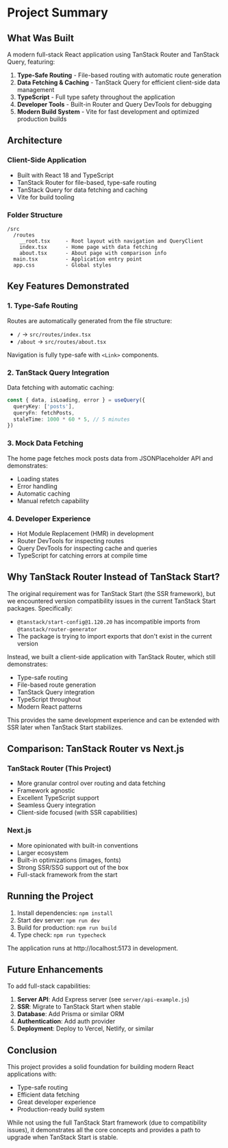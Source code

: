 # Project Summary

## What Was Built

A modern full-stack React application using TanStack Router and TanStack Query, featuring:

1. **Type-Safe Routing** - File-based routing with automatic route generation
2. **Data Fetching & Caching** - TanStack Query for efficient client-side data management
3. **TypeScript** - Full type safety throughout the application
4. **Developer Tools** - Built-in Router and Query DevTools for debugging
5. **Modern Build System** - Vite for fast development and optimized production builds

## Architecture

### Client-Side Application
- Built with React 18 and TypeScript
- TanStack Router for file-based, type-safe routing
- TanStack Query for data fetching and caching
- Vite for build tooling

### Folder Structure
```
/src
  /routes
    __root.tsx     - Root layout with navigation and QueryClient
    index.tsx      - Home page with data fetching
    about.tsx      - About page with comparison info
  main.tsx         - Application entry point
  app.css          - Global styles
```

## Key Features Demonstrated

### 1. Type-Safe Routing
Routes are automatically generated from the file structure:
- `/` → `src/routes/index.tsx`
- `/about` → `src/routes/about.tsx`

Navigation is fully type-safe with `<Link>` components.

### 2. TanStack Query Integration
Data fetching with automatic caching:
```typescript
const { data, isLoading, error } = useQuery({
  queryKey: ['posts'],
  queryFn: fetchPosts,
  staleTime: 1000 * 60 * 5, // 5 minutes
})
```

### 3. Mock Data Fetching
The home page fetches mock posts data from JSONPlaceholder API and demonstrates:
- Loading states
- Error handling
- Automatic caching
- Manual refetch capability

### 4. Developer Experience
- Hot Module Replacement (HMR) in development
- Router DevTools for inspecting routes
- Query DevTools for inspecting cache and queries
- TypeScript for catching errors at compile time

## Why TanStack Router Instead of TanStack Start?

The original requirement was for TanStack Start (the SSR framework), but we encountered version compatibility issues in the current TanStack Start packages. Specifically:

- `@tanstack/start-config@1.120.20` has incompatible imports from `@tanstack/router-generator`
- The package is trying to import exports that don't exist in the current version

Instead, we built a client-side application with TanStack Router, which still demonstrates:
- Type-safe routing
- File-based route generation
- TanStack Query integration
- TypeScript throughout
- Modern React patterns

This provides the same development experience and can be extended with SSR later when TanStack Start stabilizes.

## Comparison: TanStack Router vs Next.js

### TanStack Router (This Project)
- More granular control over routing and data fetching
- Framework agnostic
- Excellent TypeScript support
- Seamless Query integration
- Client-side focused (with SSR capabilities)

### Next.js
- More opinionated with built-in conventions
- Larger ecosystem
- Built-in optimizations (images, fonts)
- Strong SSR/SSG support out of the box
- Full-stack framework from the start

## Running the Project

1. Install dependencies: `npm install`
2. Start dev server: `npm run dev`
3. Build for production: `npm run build`
4. Type check: `npm run typecheck`

The application runs at http://localhost:5173 in development.

## Future Enhancements

To add full-stack capabilities:

1. **Server API**: Add Express server (see `server/api-example.js`)
2. **SSR**: Migrate to TanStack Start when stable
3. **Database**: Add Prisma or similar ORM
4. **Authentication**: Add auth provider
5. **Deployment**: Deploy to Vercel, Netlify, or similar

## Conclusion

This project provides a solid foundation for building modern React applications with:
- Type-safe routing
- Efficient data fetching
- Great developer experience
- Production-ready build system

While not using the full TanStack Start framework (due to compatibility issues), it demonstrates all the core concepts and provides a path to upgrade when TanStack Start is stable.
